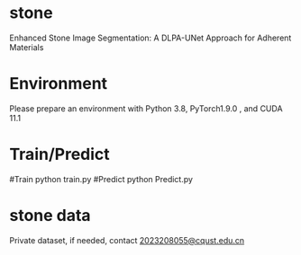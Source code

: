 # stone
Enhanced Stone Image Segmentation: A DLPA-UNet Approach for Adherent Materials


# Environment
Please prepare an environment with Python 3.8, PyTorch1.9.0 , and CUDA 11.1

# Train/Predict
#Train
python train.py
#Predict
python Predict.py
# stone data
Private dataset, if needed, contact 2023208055@cqust.edu.cn
